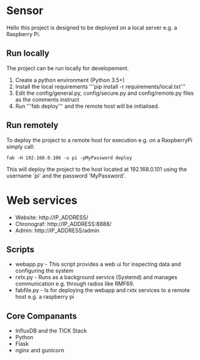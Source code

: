 # Sensor
Hello this project is designed to be deployed on a local server e.g. a Raspberry Pi.

## Run locally
The project can be run locally for developement.

1. Create a python environment (Python 3.5+)
2. Install the local requirements '''pip install -r requirements/local.txt'''
3. Edit the config/general.py, config/secure.py and config/remote.py files as the comments instruct
4. Run '''fab deploy''' and the remote host will be initialised.

## Run remotely
To deploy the project to a remote host for execution e.g. on a RaspberryPi simply call:

```
fab -H 192.168.0.106 -u pi -pMyPassword deploy
```
This will deploy the project to the host located at 192.168.0.101 using the username 'pi' and the password 'MyPassword'.

# Web services
- Website: http://IP_ADDRESS/
- Chronograf:  http://IP_ADDRESS:8888/
- Admin: http://IP_ADDRESS/admin

## Scripts
- webapp.py - This script provides a web ui for inspecting data and configuring the system
- rxtx.py - Runs as a background service (Systemd) and manages communication e.g. through radios like RMF69.
- fabfile.py - Is for deploying the webapp and rxtx services to a remote host e.g. a raspberry pi

## Core Companants
- InfluxDB and the TICK Stack
- Python
- Flask
- nginx and gunicorn
